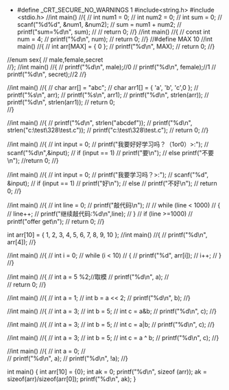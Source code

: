 - #define  _CRT_SECURE_NO_WARNINGS 1
#include<string.h>
#include <stdio.h>
//int main()
//{
//	int num1 = 0;
//	int num2 = 0;
//	int sum = 0;
//	scanf("%d%d", &num1, &num2);
//	sum = num1 + num2;
//	printf("sum=%d\n", sum);
//
//	return 0;
//}
//int main()
//{
//	const int num = 4;
//	printf("%d\n", num);
//	return 0;
//}
//#define MAX 10 
//int main()
//{
//	int arr[MAX] = { 0 };
//	printf("%d\n", MAX);
//	return 0;
//}

//enum sex{
//	male,female,secret	
//};
//int main()
//{
//	printf("%d\n", male);//0
//	printf("%d\n", female);//1
//	printf("%d\n", secret);//2
//}

//int main()
//{
//	char arr[] = "abc";
//	char arr1[] = { 'a', 'b', 'c',0 };
//	printf("%s\n", arr);
//	printf("%s\n", arr1);
//	printf("%d\n", strlen(arr));
//	printf("%d\n", strlen(arr1));
//	return 0;	
//}


//int main()
//{
//	printf("%d\n", strlen("abcdef"));
//	printf("%d\n", strlen("c:\test\328\test.c"));
//	printf("c:\test\328\test.c");
//	return 0;
//}

//int main()
//{
//	int input = 0;
//	printf("我要好好学习吗？（1or0）>:");
//	scanf("%d\n",&input);
//	if (input == 1)
//	printf("要\n");
//	else printf("不要\n");
//return 0;
//}

//int main()
//{
//	int input = 0;
//	printf("我要学习吗？>:");
//	scanf("%d", &input);
//	if (input == 1)
//		printf("好\n");
//	else
//		printf("不好\n");
//	return 0;
//}

//int main()
//{
//	int line = 0;
//	printf("敲代码\n");
//
//	while (line < 1000)
//	{
//		line++;
//		printf("继续敲代码:%d\n",line);
//	}
//	if (line >=1000)
//		printf("offer get\n");
//	return 0;
//}

int arr[10] = { 1, 2, 3, 4, 5, 6, 7, 8, 9, 10 };
//int main()
//{
//	printf("%d\n", arr[4]);
//}

//int main()
//{
//	int i = 0;
//	while (i < 10)
//	{
//		printf("%d", arr[i]);
//		i++;
//	}
//}

//int main()
//{ 
//	int a = 5 %2;//取模
//	printf("%d\n", a);
//		
//	return 0;
//}

//int main()
//{
//	int a = 1;
//	int b = a << 2;
//	printf("%d\n", b);
//}

//int main()
//{
//	int a = 3;
//	int b = 5;
//	int c = a&b;
//	printf("%d\n", c);
//}

//int main()
//{
//	int a = 3;
//	int b = 5;
//	int c = a|b;
//	printf("%d\n", c);
//}

//int main()
//{
//	int a = 3;
//	int b = 5;
//	int c = a ^ b;
//	printf("%d\n", c);
//}

//int main()
//{
//	int a = 0;
//	
//	printf("%d\n", a);
//	printf("%d\n", !a);
//}

int main()
{
	int arr[10] = {0};
	int ak = 0;
		printf("%d\n", sizeof (arr));
	ak = sizeof(arr)/sizeof(arr[0]);
	printf("%d\n", ak);
}
